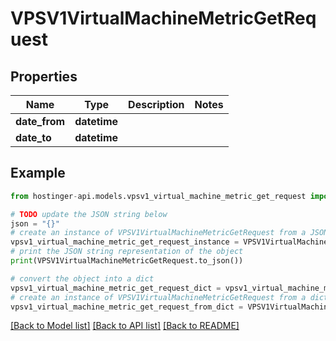 # VPSV1VirtualMachineMetricGetRequest


## Properties

Name | Type | Description | Notes
------------ | ------------- | ------------- | -------------
**date_from** | **datetime** |  | 
**date_to** | **datetime** |  | 

## Example

```python
from hostinger-api.models.vpsv1_virtual_machine_metric_get_request import VPSV1VirtualMachineMetricGetRequest

# TODO update the JSON string below
json = "{}"
# create an instance of VPSV1VirtualMachineMetricGetRequest from a JSON string
vpsv1_virtual_machine_metric_get_request_instance = VPSV1VirtualMachineMetricGetRequest.from_json(json)
# print the JSON string representation of the object
print(VPSV1VirtualMachineMetricGetRequest.to_json())

# convert the object into a dict
vpsv1_virtual_machine_metric_get_request_dict = vpsv1_virtual_machine_metric_get_request_instance.to_dict()
# create an instance of VPSV1VirtualMachineMetricGetRequest from a dict
vpsv1_virtual_machine_metric_get_request_from_dict = VPSV1VirtualMachineMetricGetRequest.from_dict(vpsv1_virtual_machine_metric_get_request_dict)
```
[[Back to Model list]](../README.md#documentation-for-models) [[Back to API list]](../README.md#documentation-for-api-endpoints) [[Back to README]](../README.md)


